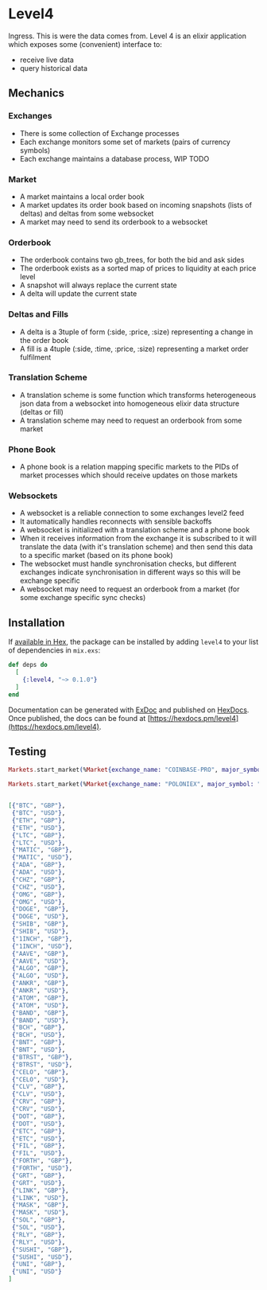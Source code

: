 # Level4
Ingress. This is were the data comes from.
Level 4 is an elixir application which exposes some (convenient)
interface to:
- receive live data
- query historical data

## Mechanics
### Exchanges
- There is some collection of Exchange processes
- Each exchange monitors some set of markets (pairs of currency symbols)
- Each exchange maintains a database process, WIP TODO

### Market
- A market maintains a local order book
- A market updates its order book based on incoming snapshots (lists of
  deltas) and deltas from some websocket
- A market may need to send its orderbook to a websocket

### Orderbook
- The orderbook contains two gb\_trees, for both the bid and ask sides
- The orderbook exists as a sorted map of prices to liquidity at each price
  level
- A snapshot will always replace the current state
- A delta will update the current state

### Deltas and Fills
- A delta is a 3tuple of form (:side, :price, :size) representing a change
  in the order book
- A fill is a 4tuple (:side, :time, :price, :size) representing a market
  order fulfilment

### Translation Scheme
- A translation scheme is some function which transforms heterogeneous
  json data from a websocket into  homogeneous elixir data structure (deltas
  or fill)
- A translation scheme may need to request an orderbook from some market

### Phone Book
- A phone book is a relation mapping specific markets to the PIDs of market
processes which should receive updates on those markets

### Websockets
- A websocket is a reliable connection to some exchanges level2 feed
- It automatically handles reconnects with sensible backoffs
- A websocket is initialized with a translation scheme and a phone book
- When it receives information from the exchange it is subscribed to it will
  translate the data (with it's translation scheme) and then send this data to
  a specific market (based on its phone book)
- The websocket must handle synchronisation checks, but different exchanges
  indicate synchronisation in different ways so this will be exchange specific
- A websocket may need to request an orderbook from a market (for some exchange
  specific sync checks)

## Installation
If [available in Hex](https://hex.pm/docs/publish), the package can be installed
by adding `level4` to your list of dependencies in `mix.exs`:

```elixir
def deps do
  [
    {:level4, "~> 0.1.0"}
  ]
end
```

Documentation can be generated with [ExDoc](https://github.com/elixir-lang/ex_doc)
and published on [HexDocs](https://hexdocs.pm). Once published, the docs can
be found at [https://hexdocs.pm/level4](https://hexdocs.pm/level4).

## Testing
```elixir
Markets.start_market(%Market{exchange_name: "COINBASE-PRO", major_symbol: "LTC", quote_symbol: "GBP", market_type: "SPOT", ws_url: "ws-feed.exchange.coinbase.com", ws_port: 443, translation_scheme: Exchanges.Coinbase})

Markets.start_market(%Market{exchange_name: "POLONIEX", major_symbol: "ETH", quote_symbol: "USDT", market_type: "SPOT", ws_url: "api2.poloniex.com", ws_port: 443, translation_scheme: Exchanges.Poloniex})


[{"BTC", "GBP"},
 {"BTC", "USD"},
 {"ETH", "GBP"},
 {"ETH", "USD"},
 {"LTC", "GBP"},
 {"LTC", "USD"},
 {"MATIC", "GBP"},
 {"MATIC", "USD"},
 {"ADA", "GBP"},
 {"ADA", "USD"},
 {"CHZ", "GBP"},
 {"CHZ", "USD"},
 {"OMG", "GBP"},
 {"OMG", "USD"},
 {"DOGE", "GBP"},
 {"DOGE", "USD"},
 {"SHIB", "GBP"},
 {"SHIB", "USD"},
 {"1INCH", "GBP"},
 {"1INCH", "USD"},
 {"AAVE", "GBP"},
 {"AAVE", "USD"},
 {"ALGO", "GBP"},
 {"ALGO", "USD"},
 {"ANKR", "GBP"},
 {"ANKR", "USD"},
 {"ATOM", "GBP"},
 {"ATOM", "USD"},
 {"BAND", "GBP"},
 {"BAND", "USD"},
 {"BCH", "GBP"},
 {"BCH", "USD"},
 {"BNT", "GBP"},
 {"BNT", "USD"},
 {"BTRST", "GBP"},
 {"BTRST", "USD"},
 {"CELO", "GBP"},
 {"CELO", "USD"},
 {"CLV", "GBP"},
 {"CLV", "USD"},
 {"CRV", "GBP"},
 {"CRV", "USD"},
 {"DOT", "GBP"},
 {"DOT", "USD"},
 {"ETC", "GBP"},
 {"ETC", "USD"},
 {"FIL", "GBP"},
 {"FIL", "USD"},
 {"FORTH", "GBP"},
 {"FORTH", "USD"},
 {"GRT", "GBP"},
 {"GRT", "USD"},
 {"LINK", "GBP"},
 {"LINK", "USD"},
 {"MASK", "GBP"},
 {"MASK", "USD"},
 {"SOL", "GBP"},
 {"SOL", "USD"},
 {"RLY", "GBP"},
 {"RLY", "USD"},
 {"SUSHI", "GBP"},
 {"SUSHI", "USD"},
 {"UNI", "GBP"},
 {"UNI", "USD"}
]
```
